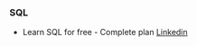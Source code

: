 ### SQL

- Learn SQL for free - Complete plan [Linkedin](https://www.linkedin.com/feed/update/urn:li:activity:7060953596510547968/)

